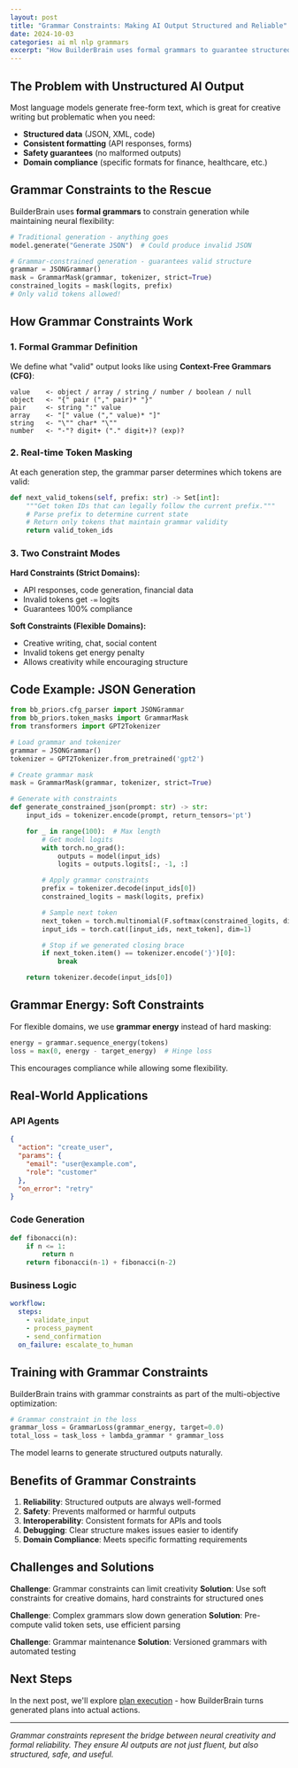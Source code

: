 ```yaml
---
layout: post
title: "Grammar Constraints: Making AI Output Structured and Reliable"
date: 2024-10-03
categories: ai ml nlp grammars
excerpt: "How BuilderBrain uses formal grammars to guarantee structured outputs like JSON, while maintaining the flexibility of neural generation."
---
```


## The Problem with Unstructured AI Output

Most language models generate free-form text, which is great for creative writing but problematic when you need:

- **Structured data** (JSON, XML, code)
- **Consistent formatting** (API responses, forms)
- **Safety guarantees** (no malformed outputs)
- **Domain compliance** (specific formats for finance, healthcare, etc.)

## Grammar Constraints to the Rescue

BuilderBrain uses **formal grammars** to constrain generation while maintaining neural flexibility:

```python
# Traditional generation - anything goes
model.generate("Generate JSON")  # Could produce invalid JSON

# Grammar-constrained generation - guarantees valid structure
grammar = JSONGrammar()
mask = GrammarMask(grammar, tokenizer, strict=True)
constrained_logits = mask(logits, prefix)
# Only valid tokens allowed!
```

## How Grammar Constraints Work

### 1. Formal Grammar Definition

We define what "valid" output looks like using **Context-Free Grammars (CFG)**:

```ebnf
value    <- object / array / string / number / boolean / null
object   <- "{" pair ("," pair)* "}"
pair     <- string ":" value
array    <- "[" value ("," value)* "]"
string   <- "\"" char* "\""
number   <- "-"? digit+ ("." digit+)? (exp)?
```

### 2. Real-time Token Masking

At each generation step, the grammar parser determines which tokens are valid:

```python
def next_valid_tokens(self, prefix: str) -> Set[int]:
    """Get token IDs that can legally follow the current prefix."""
    # Parse prefix to determine current state
    # Return only tokens that maintain grammar validity
    return valid_token_ids
```

### 3. Two Constraint Modes

**Hard Constraints (Strict Domains):**
- API responses, code generation, financial data
- Invalid tokens get `-∞` logits
- Guarantees 100% compliance

**Soft Constraints (Flexible Domains):**
- Creative writing, chat, social content
- Invalid tokens get energy penalty
- Allows creativity while encouraging structure

## Code Example: JSON Generation

```python
from bb_priors.cfg_parser import JSONGrammar
from bb_priors.token_masks import GrammarMask
from transformers import GPT2Tokenizer

# Load grammar and tokenizer
grammar = JSONGrammar()
tokenizer = GPT2Tokenizer.from_pretrained('gpt2')

# Create grammar mask
mask = GrammarMask(grammar, tokenizer, strict=True)

# Generate with constraints
def generate_constrained_json(prompt: str) -> str:
    input_ids = tokenizer.encode(prompt, return_tensors='pt')

    for _ in range(100):  # Max length
        # Get model logits
        with torch.no_grad():
            outputs = model(input_ids)
            logits = outputs.logits[:, -1, :]

        # Apply grammar constraints
        prefix = tokenizer.decode(input_ids[0])
        constrained_logits = mask(logits, prefix)

        # Sample next token
        next_token = torch.multinomial(F.softmax(constrained_logits, dim=-1), 1)
        input_ids = torch.cat([input_ids, next_token], dim=1)

        # Stop if we generated closing brace
        if next_token.item() == tokenizer.encode('}')[0]:
            break

    return tokenizer.decode(input_ids[0])
```

## Grammar Energy: Soft Constraints

For flexible domains, we use **grammar energy** instead of hard masking:

```python
energy = grammar.sequence_energy(tokens)
loss = max(0, energy - target_energy)  # Hinge loss
```

This encourages compliance while allowing some flexibility.

## Real-World Applications

### API Agents
```json
{
  "action": "create_user",
  "params": {
    "email": "user@example.com",
    "role": "customer"
  },
  "on_error": "retry"
}
```

### Code Generation
```python
def fibonacci(n):
    if n <= 1:
        return n
    return fibonacci(n-1) + fibonacci(n-2)
```

### Business Logic
```yaml
workflow:
  steps:
    - validate_input
    - process_payment
    - send_confirmation
  on_failure: escalate_to_human
```

## Training with Grammar Constraints

BuilderBrain trains with grammar constraints as part of the multi-objective optimization:

```python
# Grammar constraint in the loss
grammar_loss = GrammarLoss(grammar_energy, target=0.0)
total_loss = task_loss + lambda_grammar * grammar_loss
```

The model learns to generate structured outputs naturally.

## Benefits of Grammar Constraints

1. **Reliability**: Structured outputs are always well-formed
2. **Safety**: Prevents malformed or harmful outputs
3. **Interoperability**: Consistent formats for APIs and tools
4. **Debugging**: Clear structure makes issues easier to identify
5. **Domain Compliance**: Meets specific formatting requirements

## Challenges and Solutions

**Challenge**: Grammar constraints can limit creativity
**Solution**: Use soft constraints for creative domains, hard constraints for structured ones

**Challenge**: Complex grammars slow down generation
**Solution**: Pre-compute valid token sets, use efficient parsing

**Challenge**: Grammar maintenance
**Solution**: Versioned grammars with automated testing

## Next Steps

In the next post, we'll explore [plan execution](/ai/ml/robotics/planning/2024/10/04/plan-execution/) - how BuilderBrain turns generated plans into actual actions.

---

*Grammar constraints represent the bridge between neural creativity and formal reliability. They ensure AI outputs are not just fluent, but also structured, safe, and useful.*
